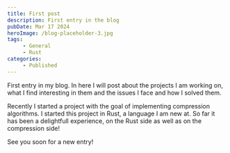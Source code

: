 ```yaml
---
title: First post
description: First entry in the blog
pubDate: Mar 17 2024
heroImage: /blog-placeholder-3.jpg
tags:
     - General
     - Rust
categories:
     - Published
---
```

First entry in my blog. In here I will post about the projects I am working on, what I find interesting in them and the issues I face and how I solved them.

Recently I started a project with the goal of implementing compression algorithms. I started this project in Rust, a language I am new at. So far it has been a delightfull experience, on the Rust side as well as on the compression side!

See you soon for a new entry!